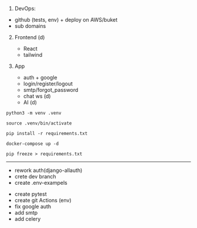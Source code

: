 
1. DevOps:
 - github (tests, env) + deploy on AWS/buket
 - sub domains  

2. Frontend (d)
   - React
   - tailwind
 
3. App
   + auth + google
   - login/register/logout
   - smtp/forgot_password 
   - chat ws (d)
   - AI (d)
  
```python3 -m venv .venv```

```source .venv/bin/activate```

```pip install -r requirements.txt```

```docker-compose up -d```

```pip freeze > requirements.txt```

---
+ rework auth(django-allauth)
+ crete dev branch
+ create .env-exampels 

- create pytest
- create git Actions (env)
- fix google auth
- add smtp 
- add celery
